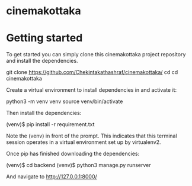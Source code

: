 # cinemakottaka

# Getting started

To get started you can simply clone this cinemakottaka project repository and install the dependencies.



git clone https://github.com/Chekintakathashraf/cinemakottaka/
cd cd cinemakottaka

Create a virtual environment to install dependencies in and activate it:

python3 -m venv venv
source venv/bin/activate

Then install the dependencies:

(venv)$ pip install -r requirement.txt

Note the (venv) in front of the prompt. This indicates that this terminal session operates in a virtual environment set up by virtualenv2.

Once pip has finished downloading the dependencies:

(venv)$ cd backend
(venv)$ python3 manage.py runserver

And navigate to http://127.0.0.1:8000/

